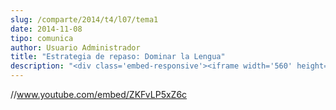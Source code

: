 ```yaml
---
slug: /comparte/2014/t4/l07/tema1
date: 2014-11-08
tipo: comunica
author: Usuario Administrador
title: "Estrategia de repaso: Dominar la Lengua"
description: "<div class='embed-responsive'><iframe width='560' height='315' src='//www.youtube.com/embed/ZKFvLP5xZ6c' frameborder='0' allowfullscreen></iframe></div>"
---
```


//www.youtube.com/embed/ZKFvLP5xZ6c
